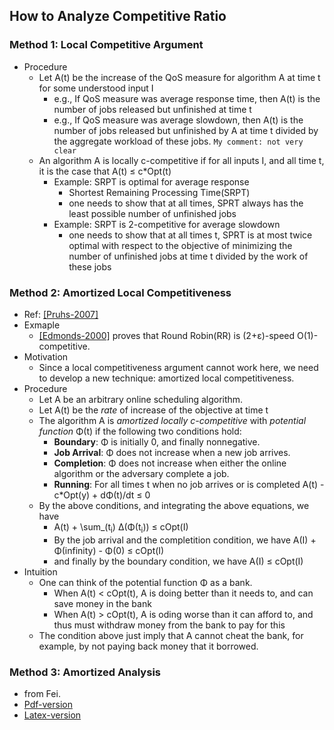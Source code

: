 ## How to Analyze Competitive Ratio

### Method 1: Local Competitive Argument
- Procedure
    - Let A(t) be the increase of the QoS measure for algorithm A at time t for some understood input I
        - e.g., If QoS measure was average response time, then A(t) is the number of jobs released but unfinished at time t
        - e.g., If QoS measure was average slowdown, then A(t) is the number of jobs released but unfinished by A at time t divided by the aggregate workload of these jobs. `My comment: not very clear`
    - An algorithm A is locally c-competitive if for all inputs I, and all time t, it is the case that A(t) &le; c*Opt(t)
        - Example: SRPT is optimal for average response 
            - Shortest Remaining Processing Time(SRPT)
            - one needs to show that at all times, SPRT always has the least possible number of unfinished jobs
        - Example: SRPT is 2-competitive for average slowdown
            - one needs to show that at all times t, SPRT is at most twice optimal with respect to the objective of minimizing the number of unfinished jobs at time t divided by the work of these jobs


### Method 2: Amortized Local Competitiveness
- Ref: [[Pruhs-2007]](../../papers/Pruhs07_competitive-online-scheduling.md)
- Exmaple
    - [[Edmonds-2000]](http://dl.acm.org/citation.cfm?id=301299) proves that Round Robin(RR) is (2+&epsilon;)-speed O(1)-competitive. 
- Motivation
    - Since a local competitiveness argument cannot work here, we need to develop a new technique: amortized local competitiveness. 
- Procedure
    - Let A be an arbitrary online scheduling algorithm.
    - Let A(t) be the *rate* of increase of the objective at time t
    - The algorithm A is *amortized locally c-competitive* with *potential function* &Phi;(t) if the following two conditions hold:
        - **Boundary**: &Phi; is initially 0, and finally nonnegative.
        - **Job Arrival**: &Phi; does not increase when a new job arrives.
        - **Completion**: &Phi; does not increase when either the online algorithm or the adversary complete a job.
        - **Running**: For all times t when no job arrives or is completed A(t) - c*Opt(y) + d&Phi;(t)/dt &le; 0 
    - By the above conditions, and integrating the above equations, we have
        - A(t) + \sum_(t<sub>i</sub>) &Delta;(&Phi;(t<sub>i</sub>)) &le; cOpt(I)
        - By the job arrival and the completition condition, we have A(I) + &Phi;(infinity) - &Phi;(0) &le; cOpt(I)
        - and finally by the boundary condition, we have A(I) &le; cOpt(I)
- Intuition
    - One can think of the potential function &Phi; as a bank. 
        - When A(t) &lt; cOpt(t), A is doing better than it needs to, and can save money in the bank
        - When A(t) &gt; cOpt(t), A is oding worse than it can afford to, and thus must withdraw money from the bank to pay for this
    - The condition above just imply that A cannot cheat the bank, for example, by not paying back money that it borrowed.

### Method 3: Amortized Analysis
- from Fei. 
- [Pdf-version](./tex/competitiveAmortized.pdf)
- [Latex-version](./tex/competitiveAmortized.tex)
